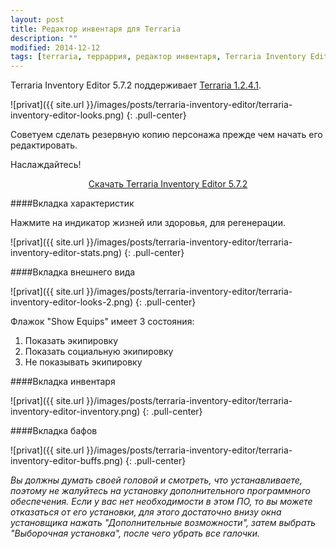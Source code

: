 ```yaml
---
layout: post
title: Редактор инвентаря для Terraria
description: ""
modified: 2014-12-12
tags: [terraria, терраррия, редактор инвентаря, Terraria Inventory Editor]
---
```


Terraria Inventory Editor 5.7.2 поддерживает [Terraria 1.2.4.1](http://fun.terraz.ru/skachat-terraria/).

![privat]({{ site.url }}/images/posts/terraria-inventory-editor/terraria-inventory-editor-looks.png)
{: .pull-center}

Советуем сделать резервную копию персонажа прежде чем начать его редактировать.

Наслаждайтесь!
<!-- more -->

<div align="center"><a href="http://files.terraria-z.ru/?file=YTo2OntzOjc6InNpdGVfaWQiO3M6MzoiNjM4IjtzOjg6ImZpbGVfdXJsIjtzOjQyOiJodHRwOi8vaS50ZXJyYXoucnUvVGVycmFyaWFJbnZFZGl0LjU3Mi56aXAiO3M6OToiZmlsZV9uYW1lIjtzOjIzOiJUZXJyYXJpYUludkVkaXQuNTcyLnppcCI7czo5OiJmaWxlX3R5cGUiO3M6NzoiYXJjaGl2ZSI7czo5OiJmaWxlX3NpemUiO3M6NzoiNjU0NjI5MSI7czo2OiJyYW5kb20iO2k6NTA5MTg1ODMwO30%2C" class="btn btn-success" rel="nofollow" target="_blank">Скачать Terraria Inventory Editor 5.7.2</a></div>

####Вкладка характеристик

Нажмите на индикатор жизней или здоровья, для регенерации.

![privat]({{ site.url }}/images/posts/terraria-inventory-editor/terraria-inventory-editor-stats.png)
{: .pull-center}

####Вкладка внешнего вида

![privat]({{ site.url }}/images/posts/terraria-inventory-editor/terraria-inventory-editor-looks-2.png)
{: .pull-center}

Флажок "Show Equips" имеет 3 состояния:

1. Показать экипировку
2. Показать социальную экипировку
3. Не показывать экипировку

####Вкладка инвентаря

![privat]({{ site.url }}/images/posts/terraria-inventory-editor/terraria-inventory-editor-inventory.png)
{: .pull-center}

####Вкладка бафов

![privat]({{ site.url }}/images/posts/terraria-inventory-editor/terraria-inventory-editor-buffs.png)
{: .pull-center}

*Вы должны думать своей головой и смотреть, что устанавливаете, поэтому не жалуйтесь на установку дополнительного программного обеспечения. Если у вас нет необходимости в этом ПО, то вы можете отказаться от его установки, для этого достаточно внизу окна установщика нажать "Дополнительные возможности", затем выбрать "Выборочная установка", после чего убрать все галочки.*
